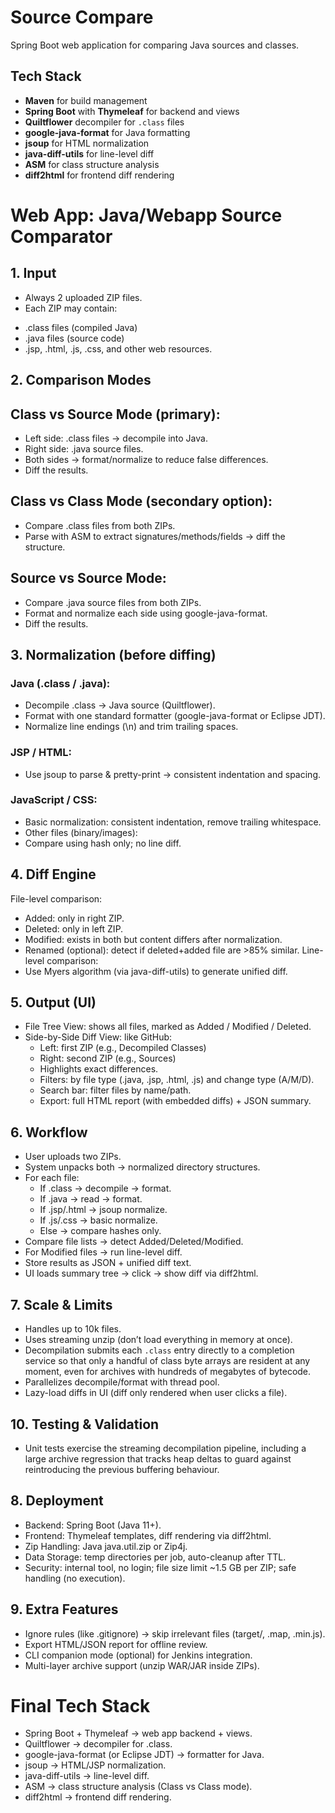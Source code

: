 # Source Compare

Spring Boot web application for comparing Java sources and classes.

## Tech Stack

- **Maven** for build management
- **Spring Boot** with **Thymeleaf** for backend and views
- **Quiltflower** decompiler for `.class` files
- **google-java-format** for Java formatting
- **jsoup** for HTML normalization
- **java-diff-utils** for line-level diff
- **ASM** for class structure analysis
- **diff2html** for frontend diff rendering

# Web App: Java/Webapp Source Comparator

## 1. Input

- Always 2 uploaded ZIP files.
- Each ZIP may contain:

+ .class files (compiled Java)
+ .java files (source code)
+ .jsp, .html, .js, .css, and other web resources.

## 2. Comparison Modes

## Class vs Source Mode (primary):

- Left side: .class files → decompile into Java.
- Right side: .java source files.
- Both sides → format/normalize to reduce false differences.
- Diff the results.

## Class vs Class Mode (secondary option):

- Compare .class files from both ZIPs.
- Parse with ASM to extract signatures/methods/fields → diff the structure.

## Source vs Source Mode:

- Compare .java source files from both ZIPs.
- Format and normalize each side using google-java-format.
- Diff the results.

## 3. Normalization (before diffing)

### Java (.class / .java):

- Decompile .class → Java source (Quiltflower).
- Format with one standard formatter (google-java-format or Eclipse JDT).
- Normalize line endings (\n) and trim trailing spaces.

### JSP / HTML:

- Use jsoup to parse & pretty-print → consistent indentation and spacing.

### JavaScript / CSS:

- Basic normalization: consistent indentation, remove trailing whitespace.
- Other files (binary/images):
- Compare using hash only; no line diff.

## 4. Diff Engine

File-level comparison:

- Added: only in right ZIP.
- Deleted: only in left ZIP.
- Modified: exists in both but content differs after normalization.
- Renamed (optional): detect if deleted+added file are >85% similar.
  Line-level comparison:
- Use Myers algorithm (via java-diff-utils) to generate unified diff.

## 5. Output (UI)

- File Tree View: shows all files, marked as Added / Modified / Deleted.
- Side-by-Side Diff View: like GitHub:
    + Left: first ZIP (e.g., Decompiled Classes)
    + Right: second ZIP (e.g., Sources)
    + Highlights exact differences.
    + Filters: by file type (.java, .jsp, .html, .js) and change type (A/M/D).
    + Search bar: filter files by name/path.
    + Export: full HTML report (with embedded diffs) + JSON summary.

## 6. Workflow

- User uploads two ZIPs.
- System unpacks both → normalized directory structures.
- For each file:
    + If .class → decompile → format.
    + If .java → read → format.
    + If .jsp/.html → jsoup normalize.
    + If .js/.css → basic normalize.
    + Else → compare hashes only.
- Compare file lists → detect Added/Deleted/Modified.
- For Modified files → run line-level diff.
- Store results as JSON + unified diff text.
- UI loads summary tree → click → show diff via diff2html.

## 7. Scale & Limits

- Handles up to 10k files.
- Uses streaming unzip (don’t load everything in memory at once).
- Decompilation submits each `.class` entry directly to a completion service so that
  only a handful of class byte arrays are resident at any moment, even for archives
  with hundreds of megabytes of bytecode.
- Parallelizes decompile/format with thread pool.
- Lazy-load diffs in UI (diff only rendered when user clicks a file).

## 10. Testing & Validation

- Unit tests exercise the streaming decompilation pipeline, including a large archive
  regression that tracks heap deltas to guard against reintroducing the previous
  buffering behaviour.

## 8. Deployment

- Backend: Spring Boot (Java 11+).
- Frontend: Thymeleaf templates, diff rendering via diff2html.
- Zip Handling: Java java.util.zip or Zip4j.
- Data Storage: temp directories per job, auto-cleanup after TTL.
- Security: internal tool, no login; file size limit ~1.5 GB per ZIP; safe handling (no execution).

## 9. Extra Features

- Ignore rules (like .gitignore) → skip irrelevant files (target/, .map, .min.js).
- Export HTML/JSON report for offline review.
- CLI companion mode (optional) for Jenkins integration.
- Multi-layer archive support (unzip WAR/JAR inside ZIPs).

# Final Tech Stack

- Spring Boot + Thymeleaf → web app backend + views.
- Quiltflower → decompiler for .class.
- google-java-format (or Eclipse JDT) → formatter for Java.
- jsoup → HTML/JSP normalization.
- java-diff-utils → line-level diff.
- ASM → class structure analysis (Class vs Class mode).
- diff2html → frontend diff rendering.
